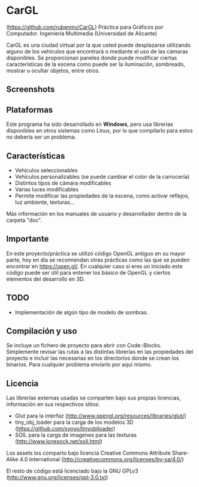 CarGL
=====

(https://github.com/rubenmv/CarGL)
Práctica para Gráficos por Computador. Ingeniería Multimedia (Universidad de Alicante)

CarGL es una ciudad virtual por la que usted puede desplazarse utilizando alguno de los vehículos que encontrará o mediante el uso de las cámaras disponibles. Se proporcionan paneles donde puede modificar ciertas características de la escena como puede ser la iluminación, sombreado, mostrar u ocultar objetos, entre otros.

Screenshots
-----------


Plataformas
-----------
Este programa ha sido desarrollado en **Windows**, pero usa librerías disponibles en otros sistemas como Linux, por lo que compilarlo para estos no debería ser un problema.

Características
---------------
* Vehículos seleccionables
* Vehículos personalizables (se puede cambiar el color de la carrocería)
* Distintos tipos de cámara modificables
* Varias luces modificables
* Permite modificar las propiedades de la escena, como activar reflejos, luz ambiente, texturas...

Más información en los manuales de usuario y desarrollador dentro de la carpeta "doc".

Importante
----------
En este proyecto/práctica se utilizó código OpenGL antiguo en su mayor parte, hoy en día se recomiendan otras prácticas como las que se pueden encontrar en https://open.gl/. En cualquier caso si eres un iniciado este código puede ser útil para entener los básico de OpenGL y ciertos elementos del desarrollo en 3D.

TODO
----
* Implementación de algún tipo de modelo de sombras.

Compilación y uso
-----------------
Se incluye un fichero de proyecto para abrir con Code::Blocks. Simplemente revisar las rutas a las distintas librerías en las propiedades del proyecto e incluir las necesarias en los directorios donde se crean los binarios. Para cualquier problema enviarlo por aquí mismo.

Licencia
--------
Las librerías externas usadas se comparten bajo sus propias licencias, información en sus respectivos sitios:
* Glut para la interfaz (http://www.opengl.org/resources/libraries/glut/)
* tiny_obj_loader para la carga de los modelos 3D (https://github.com/syoyo/tinyobjloader)
* SOIL para la carga de imagenes para las texturas (http://www.lonesock.net/soil.html)

Los assets los comparto bajo licencia Creative Commons Attribute Share-Alike 4.0 International (http://creativecommons.org/licenses/by-sa/4.0/)

El resto de código está licenciado bajo la GNU GPLv3
(http://www.gnu.org/licenses/gpl-3.0.txt)
